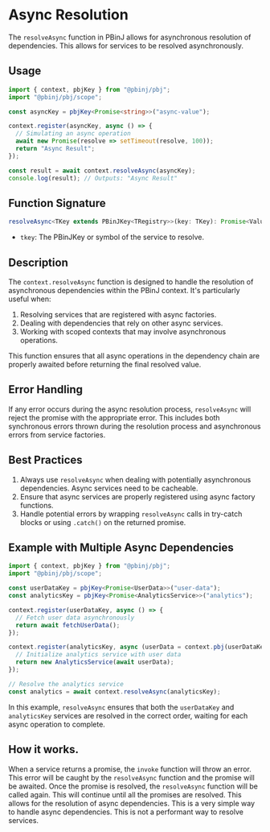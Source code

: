 # Async Resolution

The `resolveAsync` function in PBinJ allows for asynchronous resolution of dependencies.  This allows for services to be resolved asynchronously. 

## Usage

```typescript
import { context, pbjKey } from "@pbinj/pbj";
import "@pbinj/pbj/scope";

const asyncKey = pbjKey<Promise<string>>("async-value");

context.register(asyncKey, async () => {
  // Simulating an async operation
  await new Promise(resolve => setTimeout(resolve, 100));
  return "Async Result";
});

const result = await context.resolveAsync(asyncKey);
console.log(result); // Outputs: "Async Result"
```

## Function Signature

```typescript
resolveAsync<TKey extends PBinJKey<TRegistry>>(key: TKey): Promise<ValueOf<TRegistry, TKey>>
```

- `tkey`: The PBinJKey or symbol of the service to resolve.

## Description

The `context.resolveAsync` function is designed to handle the resolution of asynchronous dependencies within the PBinJ context. It's particularly useful when:

1. Resolving services that are registered with async factories.
2. Dealing with dependencies that rely on other async services.
3. Working with scoped contexts that may involve asynchronous operations.


This function ensures that all async operations in the dependency chain are properly awaited before returning the final resolved value.

## Error Handling

If any error occurs during the async resolution process, `resolveAsync` will reject the promise with the appropriate error. This includes both synchronous errors thrown during the resolution process and asynchronous errors from service factories.

## Best Practices

1. Always use `resolveAsync` when dealing with potentially asynchronous dependencies. Async services need to be cacheable.
2. Ensure that async services are properly registered using async factory functions.
3. Handle potential errors by wrapping `resolveAsync` calls in try-catch blocks or using `.catch()` on the returned promise.

## Example with Multiple Async Dependencies

```typescript
import { context, pbjKey } from "@pbinj/pbj";
import "@pbinj/pbj/scope";

const userDataKey = pbjKey<Promise<UserData>>("user-data");
const analyticsKey = pbjKey<Promise<AnalyticsService>>("analytics");

context.register(userDataKey, async () => {
  // Fetch user data asynchronously
  return await fetchUserData();
});

context.register(analyticsKey, async (userData = context.pbj(userDataKey)) => {
  // Initialize analytics service with user data
  return new AnalyticsService(await userData);
});

// Resolve the analytics service
const analytics = await context.resolveAsync(analyticsKey);
```

In this example, `resolveAsync` ensures that both the `userDataKey` and `analyticsKey` services are resolved in the correct order, waiting for each async operation to complete.


## How it works.
When a service returns a promise, the `invoke` function will throw an error.  This error will be caught by the `resolveAsync` function and the promise will be awaited.  Once the promise is resolved, the `resolveAsync` function will be called again.  This will continue until all the promises are resolved.  This allows for the resolution of async dependencies.  This is a very simple way to handle async dependencies.  This is not a performant way to resolve services.